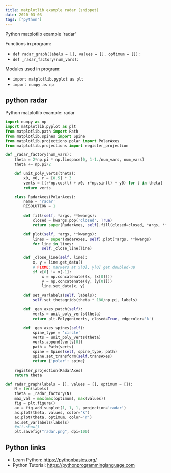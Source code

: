 ```yaml
---
title: matplotlib example radar (snippet)
date: 2020-03-03
tags: ["python"]
---
```

Python matplotlib example 'radar'

Functions in program: 
* `def radar_graph(labels = [], values = [], optimum = []):`
* `def _radar_factory(num_vars):`

Modules used in program: 
* `import matplotlib.pyplot as plt`
* `import numpy as np`

## python radar

Python matplotlib example: radar

```python
import numpy as np
import matplotlib.pyplot as plt
from matplotlib.path import Path
from matplotlib.spines import Spine
from matplotlib.projections.polar import PolarAxes
from matplotlib.projections import register_projection

def _radar_factory(num_vars):
    theta = 2*np.pi * np.linspace(0, 1-1./num_vars, num_vars)
    theta += np.pi/2

    def unit_poly_verts(theta):
        x0, y0, r = [0.5] * 3
        verts = [(r*np.cos(t) + x0, r*np.sin(t) + y0) for t in theta]
        return verts

    class RadarAxes(PolarAxes):
        name = 'radar'
        RESOLUTION = 1

        def fill(self, *args, **kwargs):
            closed = kwargs.pop('closed', True)
            return super(RadarAxes, self).fill(closed=closed, *args, **kwargs)

        def plot(self, *args, **kwargs):
            lines = super(RadarAxes, self).plot(*args, **kwargs)
            for line in lines:
                self._close_line(line)

        def _close_line(self, line):
            x, y = line.get_data()
            # FIXME: markers at x[0], y[0] get doubled-up
            if x[0] != x[-1]:
                x = np.concatenate((x, [x[0]]))
                y = np.concatenate((y, [y[0]]))
                line.set_data(x, y)

        def set_varlabels(self, labels):
            self.set_thetagrids(theta * 180/np.pi, labels)

        def _gen_axes_patch(self):
            verts = unit_poly_verts(theta)
            return plt.Polygon(verts, closed=True, edgecolor='k')

        def _gen_axes_spines(self):
            spine_type = 'circle'
            verts = unit_poly_verts(theta)
            verts.append(verts[0])
            path = Path(verts)
            spine = Spine(self, spine_type, path)
            spine.set_transform(self.transAxes)
            return {'polar': spine}

    register_projection(RadarAxes)
    return theta

def radar_graph(labels = [], values = [], optimum = []):
    N = len(labels) 
    theta = _radar_factory(N)
    max_val = max(max(optimum), max(values))
    fig = plt.figure()
    ax = fig.add_subplot(1, 1, 1, projection='radar')
    ax.plot(theta, values, color='k')
    ax.plot(theta, optimum, color='r')
    ax.set_varlabels(labels)
    #plt.show()
    plt.savefig("radar.png", dpi=100)


```

## Python links

- Learn Python: https://pythonbasics.org/
- Python Tutorial: https://pythonprogramminglanguage.com
